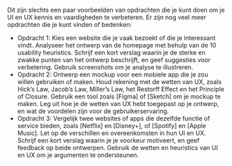 Dit zijn slechts een paar voorbeelden van opdrachten die je kunt doen om je UI en UX kennis en vaardigheden te verbeteren. Er zijn nog veel meer opdrachten die je kunt vinden of bedenken:
- Opdracht 1: Kies een website die je vaak bezoekt of die je interessant vindt. Analyseer het ontwerp van de homepage met behulp van de 10 usability heuristics. Schrijf een kort verslag waarin je de sterke en zwakke punten van het ontwerp beschrijft, en geef suggesties voor verbetering. Gebruik screenshots om je analyse te illustreren.
- Opdracht 2: Ontwerp een mockup voor een mobiele app die je zou willen gebruiken of maken. Houd rekening met de wetten van UX, zoals Hick’s Law, Jacob’s Law, Miller’s Law, het Restorff Effect en het Principle of Closure. Gebruik een tool zoals [Figma] of [Sketch] om je mockup te maken. Leg uit hoe je de wetten van UX hebt toegepast op je ontwerp, en wat de voordelen zijn voor de gebruikerservaring.
- Opdracht 3: Vergelijk twee websites of apps die dezelfde functie of service bieden, zoals [Netflix] en [Disney+], of [Spotify] en [Apple Music]. Let op de verschillen en overeenkomsten in hun UI en UX. Schrijf een kort verslag waarin je je voorkeur motiveert, en geef feedback op beide ontwerpen. Gebruik de wetten en heuristics van UI en UX om je argumenten te ondersteunen.
